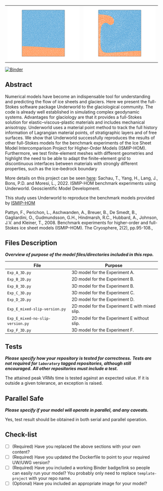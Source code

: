 <table><tr><td><img src='./raytay_init.png'></td><td><img src='./raytay.png'></td></tr></table>

[![Binder](https://mybinder.org/badge_logo.svg)](https://mybinder.org/v2/gh/underworld-community/template-project/master)

Abstract
-----
Numerical models have become an indispensable tool for understanding and predicting the flow of ice
sheets and glaciers. Here we present the full-Stokes software
package Underworld to the glaciological community. The
code is already well established in simulating complex geodynamic systems. Advantages for glaciology are that it provides a full-Stokes solution for elastic–viscous–plastic materials and includes mechanical anisotropy. Underworld uses a
material point method to track the full history information of
Lagrangian material points, of stratigraphic layers and of free
surfaces. We show that Underworld successfully reproduces
the results of other full-Stokes models for the benchmark experiments of the Ice Sheet Model Intercomparison Project for
Higher-Order Models (ISMIP-HOM). Furthermore, we test
finite-element meshes with different geometries and highlight the need to be able to adapt the finite-element grid to
discontinuous interfaces between materials with strongly different properties, such as the ice–bedrock boundary


More details on this project can be seen [here](https://doi.org/10.5194/gmd-15-1-2022):
Sachau, T., Yang, H., Lang, J., Bons, P.D. and Moresi, L., 2022. ISMIP-HOM benchmark experiments using Underworld. Geoscientific Model Development. 

This study uses Underworld to reproduce the benchmark models provided by [ISMIP–HOM](https://doi.org/10.5194/tc-2-95-2008)

Pattyn, F., Perichon, L., Aschwanden, A., Breuer, B., De Smedt, B., Gagliardini, O., Gudmundsson, G.H., Hindmarsh, R.C., Hubbard, A., Johnson, J.V. and Kleiner, T., 2008. Benchmark experiments for higher-order and full-Stokes ice sheet models (ISMIP–HOM). The Cryosphere, 2(2), pp.95-108., 

Files Description
-----
**_Overview of purpose of the model files/directories included in this repo._**

File | Purpose
--- | ---
`Exp_A_3D.py` | 3D model for the Experiment A. 
`Exp_B_2D.py` | 2D model for the Experiment B. 
`Exp_B_3D.py` | 3D model for the Experiment B.
`Exp_C_3D.py` | 3D model for the Experiment C.
`Exp_D_2D.py` | 2D model for the Experiment D.
`Exp_E_mixed-slip-version.py` | 2D model for the Experiment E with mixed slip.
`Exp_E_mixed-no-slip-version.py` | 2D model for the Experiment E without slip.
`Exp_F_3D.py` | 3D model for the Experiment F.

Tests
-----
**_Please specify how your repository is tested for correctness._**
**_Tests are not required for `laboratory` tagged repositories, although still encouraged._**
**_All other repositories must include a test._**

The attained peak VRMs time is tested against an expected value. If it is outside a given tolerance, an exception is raised.

Parallel Safe
-------------
**_Please specify if your model will operate in parallel, and any caveats._**

Yes, test result should be obtained in both serial and parallel operation.

Check-list
----------
- [ ] (Required) Have you replaced the above sections with your own content? 
- [ ] (Required) Have you updated the Dockerfile to point to your required UW/UWG version? 
- [ ] (Required) Have you included a working Binder badge/link so people can easily run your model?
                 You probably only need to replace `template-project` with your repo name. 
- [ ] (Optional) Have you included an appropriate image for your model? 
